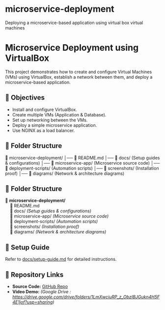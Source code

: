 # microservice-deployment
 Deploying a microservice-based application using virtual box virtual machines


# Microservice Deployment using VirtualBox
This project demonstrates how to create and configure Virtual Machines (VMs) using VirtualBox, establish a network between them, and deploy a microservice-based application.

## 🚀 Objectives
- Install and configure VirtualBox.
- Create multiple VMs (Application & Database).
- Set up networking between the VMs.
- Deploy a simple microservice application.
- Use NGINX as a load balancer.

## 📂 Folder Structure
📂 microservice-deployment/ 
│── 📜 README.md 
│── 📂 docs/ (Setup guides & configurations) 
│── 📂 microservice-app/ (Microservice source code) 
│── 📂 deployment-scripts/ (Automation scripts) 
│── 📂 screenshots/ (Installation proof) 
│── 📂 diagrams/ (Network & architecture diagrams)


## 📂 Folder Structure

📁 **microservice-deployment/**  
&nbsp;&nbsp;&nbsp;&nbsp;📄 README.md  
&nbsp;&nbsp;&nbsp;&nbsp;📁 docs/ *(Setup guides & configurations)*  
&nbsp;&nbsp;&nbsp;&nbsp;📁 microservice-app/ *(Microservice source code)*  
&nbsp;&nbsp;&nbsp;&nbsp;📁 deployment-scripts/ *(Automation scripts)*  
&nbsp;&nbsp;&nbsp;&nbsp;📁 screenshots/ *(Installation proof)*  
&nbsp;&nbsp;&nbsp;&nbsp;📁 diagrams/ *(Network & architecture diagrams)*  

## 📌 Setup Guide
Refer to [docs/setup-guide.md](docs/setup-guide.md) for detailed instructions.

## 🔗 Repository Links
- **Source Code:** [GitHub Repo](https://github.com/RubyMythiliM/microservice-deployment)
- **Video Demo:** _(Google Drive : https://drive.google.com/drive/folders/1LmXwciuRP_z_ObzIBJGukn4H5F4E1jof?usp=sharing)_


